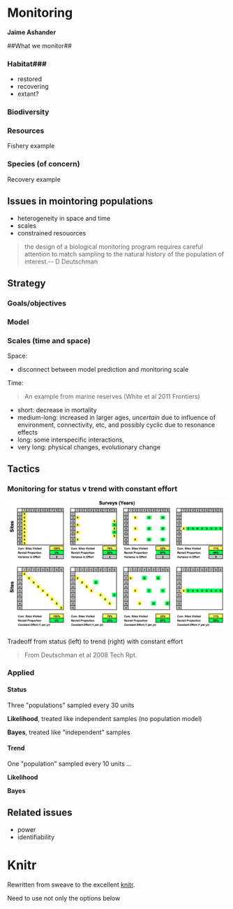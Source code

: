 <!--roptions dev=png,width=5,height=5 -->

Monitoring
======

**Jaime Ashander**


##What we monitor##


  
### Habitat###
* restored
* recovering
* extant?

### Biodiversity ###

### Resources ###

Fishery example

<!--begin.rcode model,echo=FALSE,cache=TRUE
require(rethinking) #for col.alpha
pop.bh <- function(x, h, p){
  x <- max(0, x - h)
  A <- p[1]
  B <- p[2]
  sig <- p[3]
  max(0, A * x/(1 + B * x) + rnorm(n=1, sd=sig))
}
end.rcode-->


<!--begin.rcode resources,echo=FALSE,cache=TRUE  
sigma = 0.1
a = 10
b = 9
FISH=0.3
TIME=1:100
params = c(a,b,sigma)


REPS=10
poprep=function(init){x=numeric(100); x[1]=init; for(i in 1:99){x[i+1] = pop.bh(x[i], h=FISH,p=params)}; return(x)}
outs = sapply(rep(1,REPS), poprep)
plot(0,0, pch='', ylim=c(-.5,1.5),xlim=c(0,100), xlab='time', ylab='stock')
abline(h=(a-1)/b)
for(i in 1:dim(outs)[2]){lines(TIME,outs[,i],col=col.alpha('grey',0.9))}
lines(TIME,rowMeans(outs))


f.d <- as.data.frame(outs)
names(r.f) = paste("pop", 1:REPS, sep='')
f.d$time = TIME

end.rcode-->

### Species (of concern) ###

Recovery example
  
<!--begin.rcode recovery,echo=FALSE,cache=TRUE  
a = 1 + 1e-9
b = 1e-9
FISH=0.0
params = c(a,b,sigma)
REPS=10

poprep=function(init){x=numeric(100); x[1]=init; for(i in 1:99){x[i+1] = pop.bh(x[i], h=FISH,p=params)}; return(x)}
outs = sapply(rep(0.1,REPS), poprep)

plot(0,0, pch='', ylim=c(-.5,1.5),xlim=c(0,100), xlab='time', ylab='population')
abline(h=(a-1)/b)
for(i in 1:dim(outs)[2]){lines(TIME,outs[,i],col=col.alpha('grey',0.9))}
lines(TIME,rowMeans(outs))

r.d <- as.data.frame(outs)
names(r.d) = paste("pop", 1:REPS,sep='')
r.d$time <- TIME

end.rcode-->

## Issues in mointoring populations ##

* heterogeneity in space and time
* scales
* constrained resouorces

>the design of a biological monitoring program requires careful attention to match sampling to the natural history of the population of interest.-- D Deutschman


## Strategy ##


### Goals/objectives ###

### Model ###

### Scales (time and space) ###

Space:

* disconnect between model prediction and monitoring scale

Time:

>An example from marine reserves (White et al 2011 Frontiers)

* short: decrease in mortality
* medium-long: increased in larger ages, _uncertain_ due to influence of environment, connectivity, etc, and possibly cyclic due to resonance effects
* long: some interspecific interactions, 
* very long: physical changes, evolutionary change

## Tactics ##


### Monitoring for status v trend with constant effort ###

![](https://github.com/ashander/sandbox/raw/master/dd-tradeoff.png)

Tradeoff from status (left) to trend (right) with constant effort 
>From Deutschman et al 2008 Tech Rpt.


### Applied  ###

#### Status ####

Three "populations" sampled every 30 units


  
<!--begin.rcode est-recov-lik,echo=FALSE,cache=TRUE,warning=FALSE  
require(bbmle)
require(ggplot2)
SAMPLE=c(3,6,9)

r.m <- melt(r.d, id.vars=c('time'))
g <- ggplot()+geom_point(aes(time, value), color='darkgrey', data=r.m)
for(time in SAMPLE*10){
  sub.d <- list(tot=t(sample(r.d[time,1:10], size=9)))
  ml.t <- mle2(tot~dnorm(mean=mu, sd=sigma), data=sub.d, start=list(mu=mean(sub.d$tot), sigma=sd(sub.d$tot)))
  post.t <- sample.naive.posterior(ml.t)
  post.t$time = time
  g <- g + geom_boxplot(aes(time, mu), data=post.t)
         
}
g

end.rcode-->
  
**Likelihood**, treated like independent samples (no population model)




  
<!--begin.rcode est-recov-bayes,echo=FALSE,cache=TRUE,warning=FALSE  
g <- ggplot()+geom_point(aes(time, value), color='darkgrey', data=r.m)
prior <- NULL
for(time in SAMPLE*10){
  sub.d <- list(tot=t(sample(r.d[time,1:10], size=9)))
  ml.t <- mle2(tot~dnorm(mean=mu, sd=sigma), data=sub.d, start=list(mu=mean(sub.d$tot), sigma=sd(sub.d$tot)))
  post.t <- sample.naive.posterior(ml.t)
  if(is.null(prior)){
    prior <- c(coef(ml.t)['mu'], coef(ml.t)['sigma'])
  }
  if(!is.null(prior)){
    post.t$mu <- sample(post.t$mu, replace=TRUE, prob=dnorm(post.t$mu, mean=prior[1], sd=prior[2]))
    prior <- c(coef(ml.t)['mu'], coef(ml.t)['sigma'])
  }
  post.t$time = time
  g <- g + geom_boxplot(aes(time, mu), data=post.t)
         
}
g

end.rcode-->
  
**Bayes**, treated like "independent" samples


#### Trend ####

One "population" sampled every 10 units ...

<!--begin.rcode est-recov-lik-trend,echo=FALSE,cache=TRUE,warning=FALSE  
g <- ggplot()+geom_point(aes(time, value), color='darkgrey', data=r.m)
g <- g + geom_line(aes(time, pop1), data=r.d, color='darkgrey')
g <- g + geom_line(aes(time, pop2), data=r.d, color='darkgrey')
g <- g + geom_line(aes(time, pop3), data=r.d, color='darkgrey')
for(time in 1:9*10){
  sub.d <- list(tot=t(r.d[time,1:3]))
  ml.t <- mle2(tot~dnorm(mean=mu, sd=sigma), data=sub.d, start=list(mu=mean(sub.d$tot), sigma=sd(sub.d$tot)))
  post.t <- sample.naive.posterior(ml.t)
  post.t$time = time
  g <- g + geom_boxplot(aes(time, mu), data=post.t)
         
}
g

end.rcode-->
**Likelihood**


<!--begin.rcode est-recov-bayes-trend,echo=FALSE,cache=TRUE,warning=FALSE  
g <- ggplot()+geom_point(aes(time, value), color='darkgrey', data=r.m)
g <- g + geom_line(aes(time, pop1), data=r.d, color='darkgrey')
g <- g + geom_line(aes(time, pop2), data=r.d, color='darkgrey')
g <- g + geom_line(aes(time, pop3), data=r.d, color='darkgrey')
for(time in 1:9*10){
  sub.d <- list(tot=t(r.d[time,1:3]))
  ml.t <- mle2(tot~dnorm(mean=mu, sd=sigma), data=sub.d, start=list(mu=mean(sub.d$tot), sigma=sd(sub.d$tot)))
  post.t <- sample.naive.posterior(ml.t)
  if(is.null(prior)){
    prior <- c(coef(ml.t)['mu'], coef(ml.t)['sigma'])
  }
  if(!is.null(prior)){
    post.t$mu <- sample(post.t$mu, replace=TRUE, prob=dnorm(post.t$mu, mean=prior[1], sd=prior[2]))
    prior <- c(coef(ml.t)['mu'], coef(ml.t)['sigma'])
  }
  post.t$time = time
  g <- g + geom_boxplot(aes(time, mu), data=post.t)
         
}
g
end.rcode-->
**Bayes**


## Related issues ##

* power
* identifiability              
              
  

# Knitr #

Rewritten from sweave to the excellent [knitr](http://yihui.github.com/knitr/).

Need to use not only the options below 

<!--begin.rcode eval=FALSE
require(knitr)
opts_knit$set(out.format='gfm',base.url="https://github.com/ashander/sandbox/raw/master/")
knit(paste(getwd(),'monitoring_knit_.md',sep='/'))
end.rcode-->




